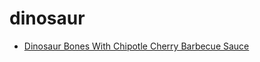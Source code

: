 # dinosaur

 * [Dinosaur Bones With Chipotle Cherry Barbecue Sauce](index/d/dinosaur-bones-with-chipotle-cherry-barbecue-sauce-359751.json)
